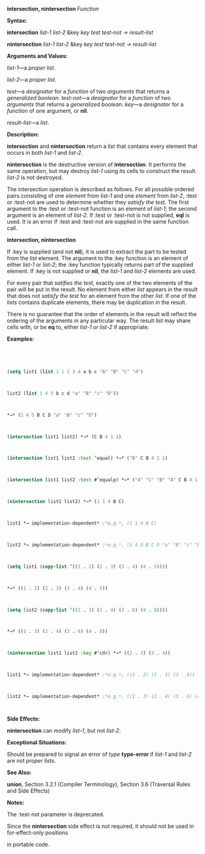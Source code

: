 **intersection, nintersection** *Function* 



**Syntax:** 



**intersection** *list-1 list-2* &amp;key *key test test-not → result-list* 



**nintersection** *list-1 list-2* &amp;key *key test test-not → result-list* 



**Arguments and Values:** 



*list-1*—a *proper list*. 



*list-2*—a *proper list*. 



*test*—a *designator* for a *function* of two *arguments* that returns a *generalized boolean*. *test-not*—a *designator* for a *function* of two *arguments* that returns a *generalized boolean*. *key*—a *designator* for a *function* of one argument, or **nil**. 



*result-list*—a *list*. 



**Description:** 



**intersection** and **nintersection** return a *list* that contains every element that occurs in both *list-1* and *list-2*. 



**nintersection** is the destructive version of **intersection**. It performs the same operation, but may destroy *list-1* using its cells to construct the result. *list-2* is not destroyed. 



The intersection operation is described as follows. For all possible ordered pairs consisting of one *element* from *list-1* and one *element* from *list-2*, :test or :test-not are used to determine whether they *satisfy the test*. The first argument to the :test or :test-not function is an element of *list-1*; the second argument is an element of *list-2*. If :test or :test-not is not supplied, **eql** is used. It is an error if :test and :test-not are supplied in the same function call. 







 



 



**intersection, nintersection** 



If :key is supplied (and not **nil**), it is used to extract the part to be tested from the *list* element. The argument to the :key function is an element of either *list-1* or *list-2*; the :key function typically returns part of the supplied element. If :key is not supplied or **nil**, the *list-1* and *list-2* elements are used. 



For every pair that *satifies the test*, exactly one of the two elements of the pair will be put in the result. No element from either *list* appears in the result that does not *satisfy the test* for an element from the other *list*. If one of the *lists* contains duplicate elements, there may be duplication in the result. 



There is no guarantee that the order of elements in the result will reflect the ordering of the arguments in any particular way. The result *list* may share cells with, or be **eq** to, either *list-1* or *list-2* if appropriate. 



**Examples:**
```lisp
 



(setq list1 (list 1 1 2 3 4 a b c "A" "B" "C" "d") 



list2 (list 1 4 5 b c d "a" "B" "c" "D")) 



*→* (1 4 5 B C D "a" "B" "c" "D") 



(intersection list1 list2) *→* (C B 4 1 1) 



(intersection list1 list2 :test ’equal) *→* ("B" C B 4 1 1) 



(intersection list1 list2 :test #’equalp) *→* ("d" "C" "B" "A" C B 4 1 1) 



(nintersection list1 list2) *→* (1 1 4 B C) 



list1 *→ implementation-dependent* ;*e.g.*, (1 1 4 B C) 



list2 *→ implementation-dependent* ;*e.g.*, (1 4 5 B C D "a" "B" "c" "D") 



(setq list1 (copy-list ’((1 . 2) (2 . 3) (3 . 4) (4 . 5)))) 



*→* ((1 . 2) (2 . 3) (3 . 4) (4 . 5)) 



(setq list2 (copy-list ’((1 . 3) (2 . 4) (3 . 6) (4 . 8)))) 



*→* ((1 . 3) (2 . 4) (3 . 6) (4 . 8)) 



(nintersection list1 list2 :key #’cdr) *→* ((2 . 3) (3 . 4)) 



list1 *→ implementation-dependent* ;*e.g.*, ((1 . 2) (2 . 3) (3 . 4)) 



list2 *→ implementation-dependent* ;*e.g.*, ((1 . 3) (2 . 4) (3 . 6) (4 . 8)) 




```
**Side Effects:** 



**nintersection** can modify *list-1*, but not *list-2*. 



**Exceptional Situations:** 



Should be prepared to signal an error of *type* **type-error** if *list-1* and *list-2* are not *proper lists*. 



**See Also:** 



**union**, Section 3.2.1 (Compiler Terminology), Section 3.6 (Traversal Rules and Side Effects) 



**Notes:** 



The :test-not parameter is deprecated. 



Since the **nintersection** side effect is not required, it should not be used in for-effect-only positions 



 



 



in portable code. 



